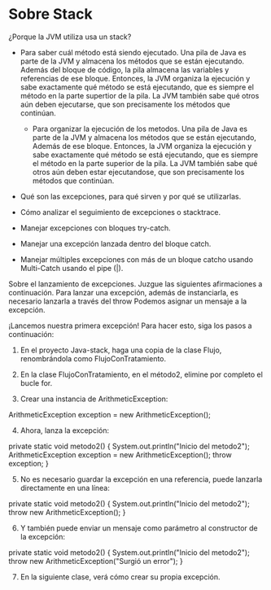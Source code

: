 # Sobre Stack
¿Porque la JVM utiliza usa un stack?
+ Para saber cuál método está siendo ejecutado.
  Una pila de Java es parte de la JVM y almacena los métodos que se están ejecutando. Además del bloque
  de código, la pila almacena las variables y referencias de ese bloque. Entonces, la JVM organiza la
  ejecución y sabe exactamente qué método se está ejecutando, que es siempre el método en la parte supertior
  de la pila. La JVM también sabe qué otros aún deben ejecutarse, que son precisamente los métodos que continúan.

  + Para organizar la ejecución de los metodos.
    Una pila de Java es parte de la JVM y almacena los métodos que se están ejecutando, Además de ese bloque.
    Entonces, la JVM organiza la ejecución y sabe exactamente qué método se está ejecutando, que es siempre el método
    en la parte superior de la pila. La JVM también sabe qué otros aún deben estar ejecutandose, que son precisamente
    los métodos que continúan.
    
+ Qué son las excepciones, para qué sirven y por qué se utilizarlas.
+ Cómo analizar el seguimiento de excepciones o stacktrace.
+ Manejar excepciones con bloques try-catch.
+ Manejar una excepción lanzada dentro del bloque catch.
+ Manejar múltiples excepciones con más de un bloque catcho usando Multi-Catch usando el pipe (|).

Sobre el lanzamiento de excepciones. Juzgue las siguientes afirmaciones a continuación.
Para lanzar una excepción, además de instanciarla, es necesario lanzarla a través del throw
Podemos asignar un mensaje a la excepción.
 
¡Lancemos nuestra primera excepción! Para hacer esto, siga los pasos a continuación:

1) En el proyecto Java-stack, haga una copia de la clase Flujo, renombrándola como FlujoConTratamiento.

2) En la clase FlujoConTratamiento, en el método2, elimine por completo el bucle for.

3) Crear una instancia de ArithmeticException:

ArithmeticException exception = new ArithmeticException();

4) Ahora, lanza la excepción:

private static void metodo2() {
        System.out.println("Inicio del metodo2");
        ArithmeticException exception = new ArithmeticException();
        throw exception;
}

5) No es necesario guardar la excepción en una referencia, puede lanzarla directamente en una línea:

private static void metodo2() {
        System.out.println("Inicio del metodo2");
        throw new ArithmeticException();
}

6) Y también puede enviar un mensaje como parámetro al constructor de la excepción:

private static void metodo2() {
        System.out.println("Inicio del metodo2");
        throw new ArithmeticException("Surgió un error");
}

7) En la siguiente clase, verá cómo crear su propia excepción.
